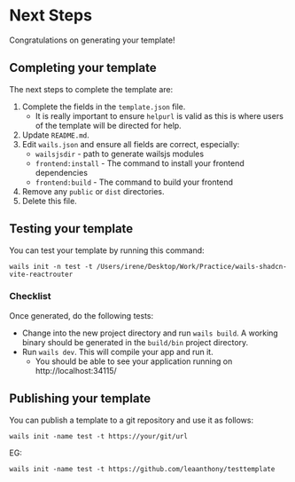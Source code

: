 # Next Steps

Congratulations on generating your template!

## Completing your template

The next steps to complete the template are:

  1. Complete the fields in the `template.json` file.
     - It is really important to ensure `helpurl` is valid as this is where users of the template will be directed for help.
  2. Update `README.md`.
  3. Edit `wails.json` and ensure all fields are correct, especially:
     - `wailsjsdir` - path to generate wailsjs modules
     - `frontend:install` - The command to install your frontend dependencies
     - `frontend:build` - The command to build your frontend
  4. Remove any `public` or `dist` directories.
  5. Delete this file.

## Testing your template

You can test your template by running this command:

`wails init -n test -t /Users/irene/Desktop/Work/Practice/wails-shadcn-vite-reactrouter`

### Checklist

Once generated, do the following tests:
  - Change into the new project directory and run `wails build`. A working binary should be generated in the `build/bin` project directory.
  - Run `wails dev`. This will compile your app and run it.
    - You should be able to see your application running on http://localhost:34115/

## Publishing your template

You can publish a template to a git repository and use it as follows:

`wails init -name test -t https://your/git/url`

EG: 

`wails init -name test -t https://github.com/leaanthony/testtemplate`

